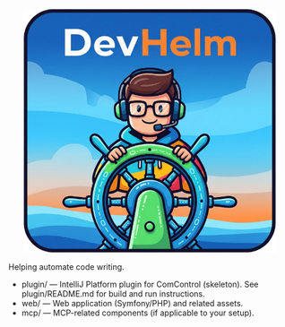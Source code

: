 <p align="center">
  <img width="450px" src="./logo-small.png">
</p>

Helping automate code writing.

- plugin/ — IntelliJ Platform plugin for ComControl (skeleton). See plugin/README.md for build and run instructions.
- web/ — Web application (Symfony/PHP) and related assets.
- mcp/ — MCP-related components (if applicable to your setup).

